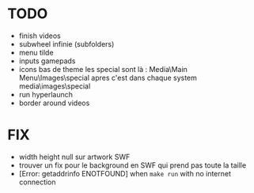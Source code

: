 TODO
====

- finish videos
- subwheel infinie (subfolders)
- menu tilde
- inputs gamepads
- icons bas de theme
    les special sont là : Media\Main Menu\Images\special
    apres c'est dans chaque system media\images\special
- run hyperlaunch
- border around videos

FIX
===

- width height null sur artwork SWF
- trouver un fix pour le background en SWF qui prend pas toute la taille
- [Error: getaddrinfo ENOTFOUND] when `make run` with no internet connection
